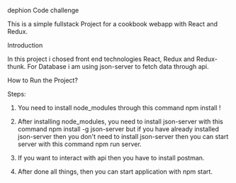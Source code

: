 dephion Code challenge

This is a simple fullstack Project for a cookbook webapp with React and Redux. 

Introduction

In this project i chosed front end technologies React, Redux and Redux-thunk.
For Database i am using json-server to fetch data through api.

How to Run the Project?

Steps:

  1. You need to install node_modules through this command npm install !
  
  2. After installing node_modules, you need to install json-server with this command npm install -g json-server but if you have already installed json-server then you don't need to install json-server then you can start server with this command npm run server.
  
  3. If you want to interact with api then you have to install postman.
  
  4. After done all things, then you can start application with npm start.
     

